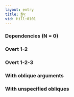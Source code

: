 ```yaml
---
layout: entry
title: སྐྲོད་
vid: Hill:0101
---
```

### Dependencies (N = 0)


### Overt 1-2


### Overt 1-2-3


### With oblique arguments


### With unspecified obliques
